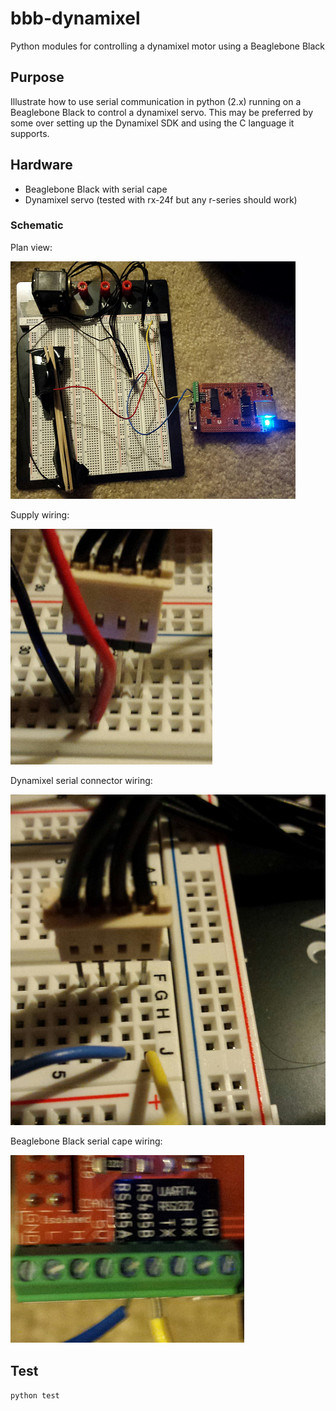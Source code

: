 # bbb-dynamixel
Python modules for controlling a dynamixel motor using a Beaglebone Black

## Purpose
Illustrate how to use serial communication in python (2.x) running on a Beaglebone Black to control a dynamixel servo.
This may be preferred by some over setting up the Dynamixel SDK and using the C language it supports.

## Hardware
- Beaglebone Black with serial cape
- Dynamixel servo (tested with rx-24f but any r-series should work)

### Schematic

Plan view:

![Plan view](hardware/plan.png)

Supply wiring:

![Supply](hardware/supply-connection.png)

Dynamixel serial connector wiring:

![Dynamixel serial connection](hardware/dynamixel-connection.png)

Beaglebone Black serial cape wiring:

![Beaglebone Black serial cape RS-485 connection](hardware/bbb-connection.png)

## Test

`python test`
